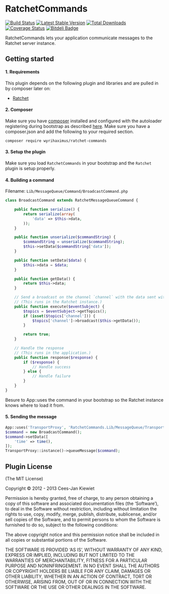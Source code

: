 RatchetCommands
===============

[![Build Status](https://travis-ci.org/WyriHaximus/RatchetCommands.png)](https://travis-ci.org/WyriHaximus/RatchetCommands)
[![Latest Stable Version](https://poser.pugx.org/WyriHaximus/Ratchet-Commands/v/stable.png)](https://packagist.org/packages/WyriHaximus/Ratchet-Commands)
[![Total Downloads](https://poser.pugx.org/WyriHaximus/Ratchet-Commands/downloads.png)](https://packagist.org/packages/WyriHaximus/Ratchet-Commands)
[![Coverage Status](https://coveralls.io/repos/WyriHaximus/RatchetCommands/badge.png)](https://coveralls.io/r/WyriHaximus/RatchetCommands)
[![Bitdeli Badge](https://d2weczhvl823v0.cloudfront.net/WyriHaximus/ratchetcommands/trend.png)](https://bitdeli.com/free "Bitdeli Badge")

RatchetCommands lets your application communicate messages to the Ratchet server instance.

## Getting started ##

#### 1. Requirements ####

This plugin depends on the following plugin and libraries and are pulled in by composer later on:

- [Ratchet](https://github.com/WyriHaximus/Ratchet)

#### 2. Composer ####

Make sure you have [composer](http://getcomposer.org/) installed and configured with the autoloader registering during bootstrap as described [here](http://ceeram.github.io/blog/2013/02/22/using-composer-with-cakephp-2-dot-x/). Make sure you have a composer.json and add the following to your required section.

```
composer require wyrihaximus/ratchet-commands 
```

#### 3. Setup the plugin ####

Make sure you load `RatchetCommands` in your bootstrap and the `Ratchet` plugin is setup properly.

#### 4. Building a command ####

Filename: `Lib/MessageQueue/Command/BroadcastCommand.php`

```php
class BroadcastCommand extends RatchetMessageQueueCommand {

	public function serialize() {
		return serialize(array(
			'data' => $this->data,
		));
	}

	public function unserialize($commandString) {
		$commandString = unserialize($commandString);
		$this->setData($commandString['data']);
	}

	public function setData($data) {
		$this->data = $data;
	}

	public function getData() {
		return $this->data;
	}

	// Send a broadcast on the channel `channel` with the data sent with the command
	// (This runs in the Ratchet instance.)
	public function execute($eventSubject) {
		$topics = $eventSubject->getTopics();
		if (isset($topics['channel'])) {
			$topics['channel']->broadcast($this->getData());
		}

		return true;
	}

	// Handle the response
	// (This runs in the application.)
	public function response($response) {
		if ($response) {
			// Handle success
		} else {
			// Handle failure
		}
	}
}
```

Besure to App::uses the command in your bootstrap so the Ratchet instance knows where to load it from.

#### 5. Sending the message ####

```php
App::uses('TransportProxy', 'RatchetCommands.Lib/MessageQueue/Transports');
$command = new BroadcastCommand();
$command->setData([
	'time' => time(),
]);
TransportProxy::instance()->queueMessage($command);
```

## Plugin License ##

(The MIT License)

Copyright © 2012 - 2013 Cees-Jan Kiewiet

Permission is hereby granted, free of charge, to any person obtaining a copy of this software and associated documentation files (the ‘Software’), to deal in the Software without restriction, including without limitation the rights to use, copy, modify, merge, publish, distribute, sublicense, and/or sell copies of the Software, and to permit persons to whom the Software is furnished to do so, subject to the following conditions:

The above copyright notice and this permission notice shall be included in all copies or substantial portions of the Software.

THE SOFTWARE IS PROVIDED ‘AS IS’, WITHOUT WARRANTY OF ANY KIND, EXPRESS OR IMPLIED, INCLUDING BUT NOT LIMITED TO THE WARRANTIES OF MERCHANTABILITY, FITNESS FOR A PARTICULAR PURPOSE AND NONINFRINGEMENT. IN NO EVENT SHALL THE AUTHORS OR COPYRIGHT HOLDERS BE LIABLE FOR ANY CLAIM, DAMAGES OR OTHER LIABILITY, WHETHER IN AN ACTION OF CONTRACT, TORT OR OTHERWISE, ARISING FROM, OUT OF OR IN CONNECTION WITH THE SOFTWARE OR THE USE OR OTHER DEALINGS IN THE SOFTWARE.
